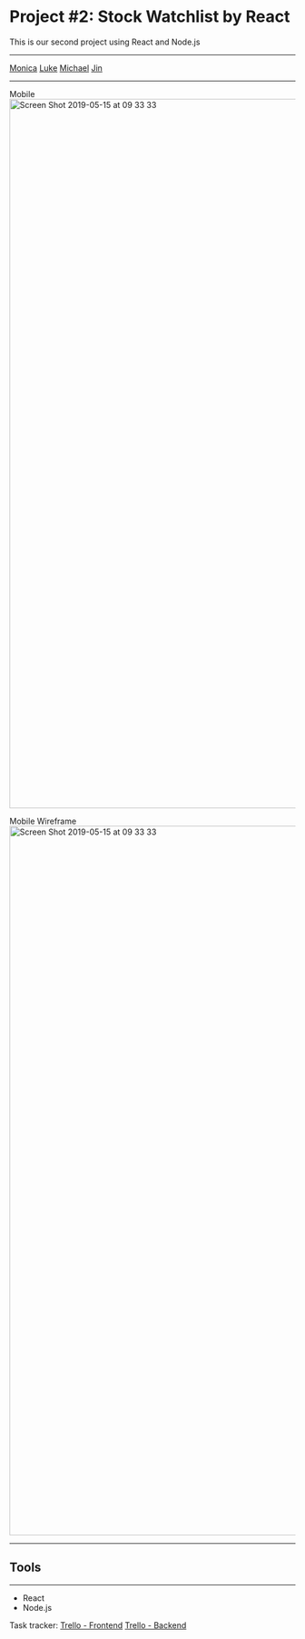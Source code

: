 # Project #2: Stock Watchlist by React
This is our second project using React and Node.js

---

[Monica](https://github.com/monicamendesmontanha)
[Luke](https://github.com/LukeAnton)
[Michael](https://github.com/Michaelfov)
[Jin](https://github.com/edgarjin88)

---

Mobile
<img width="1250" alt="Screen Shot 2019-05-15 at 09 33 33" src="https://user-images.githubusercontent.com/33978352/57747612-a9502380-7719-11e9-836b-660dc7d31e39.png">


Mobile Wireframe
<img width="1250" alt="Screen Shot 2019-05-15 at 09 33 33" src="https://user-images.githubusercontent.com/33978352/57747612-a9502380-7719-11e9-836b-660dc7d31e39.png">

---
## Tools
---
* React
* Node.js

Task tracker:
[Trello - Frontend](https://trello.com/b/DO7AKhNq/watchlist-stocks-frontend)
[Trello - Backend](https://trello.com/b/TlYUzceT/watchlist-stocks-backend)
